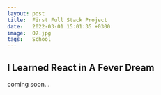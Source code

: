 ```yaml
---
layout: post
title:  First Full Stack Project
date:   2022-03-01 15:01:35 +0300
image:  07.jpg
tags:   School
---
```



## I Learned React in A Fever Dream

coming soon...